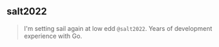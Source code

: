 salt2022
---

> I'm setting sail again at low edd `@salt2022`.
> Years of development experience with Go.
